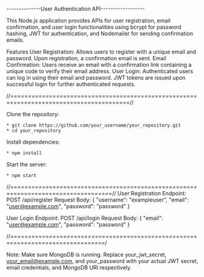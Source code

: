--------------User Authentication API------------------

This Node.js application provides APIs for user registration, email confirmation, and user login functionalities using bcrypt for password hashing, JWT for authentication, and Nodemailer for sending confirmation emails.

Features
User Registration: Allows users to register with a unique email and password. Upon registration, a confirmation email is sent.
Email Confirmation: Users receive an email with a confirmation link containing a unique code to verify their email address.
User Login: Authenticated users can log in using their email and password. JWT tokens are issued upon successful login for further authenticated requests.

//========================================================================================//

Clone the repository:


    * git clone https://github.com/your_username/your_repository.git
    * cd your_repository


Install dependencies:

    * npm install


Start the server:

    * npm start

//===================================================================================//
User Registration
Endpoint:  POST /api/register
Request Body:
{
  "username": "exampleuser",
  "email": "user@example.com",
  "password": "password"
}


User Login
Endpoint: POST /api/login
Request Body:
{
  "email": "user@example.com",
  "password": "password"
}

//=================================================================================/

Note:
Make sure MongoDB is running.
Replace your_jwt_secret, your_email@example.com, and your_password with your actual JWT secret, email credentials, and MongoDB URI respectively.
